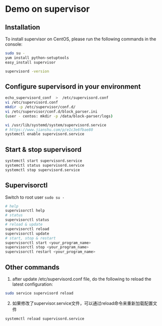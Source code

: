 # Demo on supervisor

## Installation
To install supervisor on CentOS, please run the following commands in the console:
```bash
sudo su -
yum install python-setuptools
easy_install supervisor

supervisord -version
```

## Configure supervisord in your environment
```bash
echo_supervisord_conf  >  /etc/supervisord.conf
vi /etc/supervisord.conf
mkdir -p /etc/supervisor/conf.d/
vi /etc/supervisor/conf.d/block_parser.ini
(user - centos: mkdir -p /data/block-parser/logs)

vi /usr/lib/systemd/system/supervisord.service
# https://www.jianshu.com/p/e1c3e6fbae80
systemctl enable supervisord.service
```

## Start & stop supervisord
```bash
systemctl start supervisord.service
systemctl status supervisord.service
systemctl stop supervisord.service
```

## Supervisorctl
Switch to root user `sudo su -`
```bash
# help
supervisorctl help
# status
supervisorctl status
# reload & update
supervisorctl reload
supervisorctl update
# start, stop & restart
supervisorctl start <your_program_name>
supervisorctl stop <your_program_name>
supervisorctl restart <your_program_name>
```

## Other commands
1. after update /etc/supervisord.conf file, do the following to reload the latest configuration:
```bash
sudo service supervisord reload
```
2. 如果修改了supervisor.service文件，可以通过reload命令来重新加载配置文件
```bash
systemctl reload supervisord.service
```